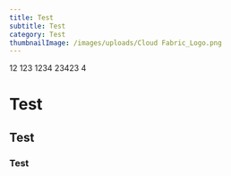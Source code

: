 ```yaml
---
title: Test
subtitle: Test
category: Test
thumbnailImage: /images/uploads/Cloud Fabric_Logo.png
---
```

12 123 1234 23423 4



# Test

## Test

### Test

